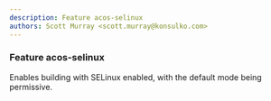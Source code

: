 ```yaml
---
description: Feature acos-selinux
authors: Scott Murray <scott.murray@konsulko.com>
---
```


### Feature acos-selinux

Enables building with SELinux enabled, with the default mode
being permissive.

